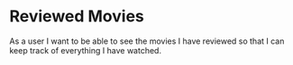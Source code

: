 # Reviewed Movies
As a user I want to be able to see the movies I have reviewed so that I can keep track of everything I have watched.